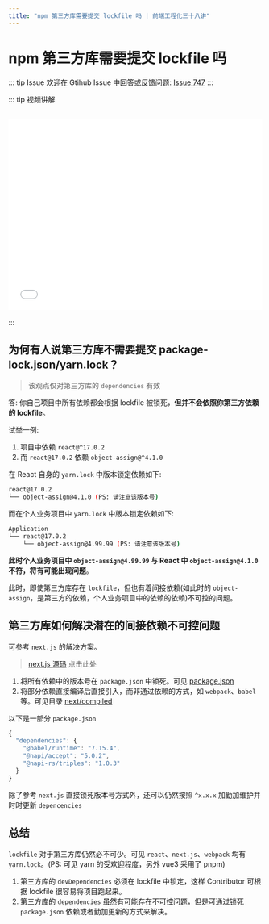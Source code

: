 ```yaml
---
title: "npm 第三方库需要提交 lockfile 吗 | 前端工程化三十八讲"
---
```


# npm 第三方库需要提交 lockfile 吗

::: tip Issue
欢迎在 Gtihub Issue 中回答或反馈问题: [Issue 747](https://github.com/shfshanyue/Daily-Question/issues/747)
:::

::: tip 视频讲解

<iframe src="//player.bilibili.com/player.html?bvid=BV1em4y1X7mD" scrolling="no" border="0" frameborder="no" framespacing="0" allowfullscreen="allowfullscreen" style="width: 100%;aspect-ratio: 4 / 3;margin: 1rem 0;"></iframe>
:::

## 为何有人说第三方库不需要提交 package-lock.json/yarn.lock？

> 该观点仅对第三方库的 `dependencies` 有效

答: 你自己项目中所有依赖都会根据 lockfile 被锁死，**但并不会依照你第三方依赖的 lockfile**。

试举一例:

1. 项目中依赖 `react@^17.0.2`
2. 而 `react@17.0.2` 依赖 `object-assign@^4.1.0`

在 React 自身的 `yarn.lock` 中版本锁定依赖如下:

```bash
react@17.0.2
└── object-assign@4.1.0 (PS: 请注意该版本号)
```

而在个人业务项目中 `yarn.lock` 中版本锁定依赖如下:

```bash
Application
└── react@17.0.2
    └── object-assign@4.99.99 (PS: 请注意该版本号)
```

**此时个人业务项目中 `object-assign@4.99.99` 与 React 中 `object-assign@4.1.0` 不符，将有可能出现问题**。

此时，即使第三方库存在 `lockfile`，但也有着间接依赖(如此时的 `object-assign`，是第三方的依赖，个人业务项目中的依赖的依赖)不可控的问题。

## 第三方库如何解决潜在的间接依赖不可控问题

可参考 `next.js` 的解决方案。

> [next.js 源码](https://github.com/vercel/next.js/tree/canary/packages/next) 点击此处

1. 将所有依赖中的版本号在 `package.json` 中锁死。可见 [package.json](https://github.com/vercel/next.js/tree/canary/packages/next/package.json)
1. 将部分依赖直接编译后直接引入，而非通过依赖的方式，如 `webpack`、`babel` 等。可见目录 [next/compiled](https://github.com/vercel/next.js/tree/canary/packages/next/compiled)

以下是一部分 `package.json`

```js
{
  "dependencies": {
    "@babel/runtime": "7.15.4",
    "@hapi/accept": "5.0.2",
    "@napi-rs/triples": "1.0.3"
  }
}
```

除了参考 `next.js` 直接锁死版本号方式外，还可以仍然按照 `^x.x.x` 加勤加维护并时时更新 `depencencies`

## 总结

`lockfile` 对于第三方库仍然必不可少。可见 `react`、`next.js`、`webpack` 均有 `yarn.lock`。(PS: 可见 yarn 的受欢迎程度，另外 vue3 采用了 pnpm)

1. 第三方库的 `devDependencies` 必须在 lockfile 中锁定，这样 Contributor 可根据 lockfile 很容易将项目跑起来。
2. 第三方库的 `dependencies` 虽然有可能存在不可控问题，但是可通过锁死 `package.json` 依赖或者勤加更新的方式来解决。
